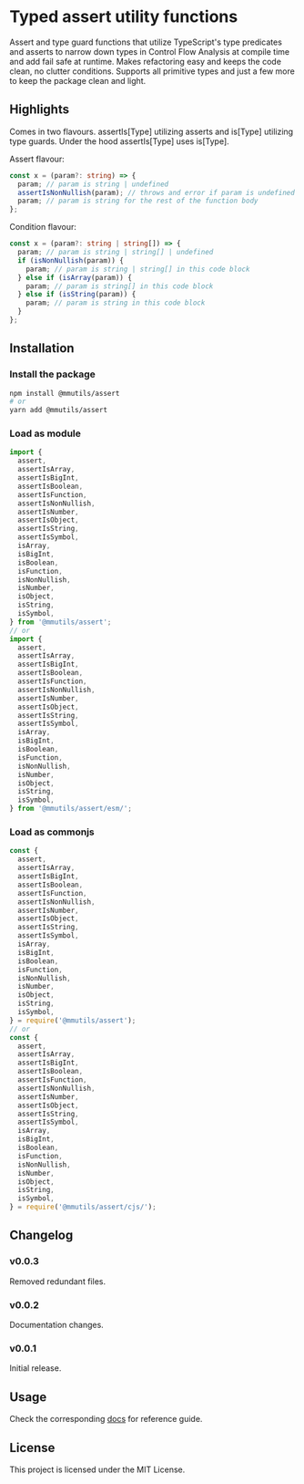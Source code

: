 # Typed assert utility functions

Assert and type guard functions that utilize TypeScript's type predicates and asserts to narrow down types in Control Flow Analysis at compile time and add fail safe at runtime. Makes refactoring easy and keeps the code clean, no clutter conditions. Supports all primitive types and just a few more to keep the package
clean and light.

## Highlights

Comes in two flavours. assertIs[Type] utilizing asserts and is[Type] utilizing type guards. Under the hood assertIs[Type] uses is[Type].

Assert flavour:

```typescript
const x = (param?: string) => {
  param; // param is string | undefined
  assertIsNonNullish(param); // throws and error if param is undefined or null
  param; // param is string for the rest of the function body
};
```

Condition flavour:

```typescript
const x = (param?: string | string[]) => {
  param; // param is string | string[] | undefined
  if (isNonNullish(param)) {
    param; // param is string | string[] in this code block
  } else if (isArray(param)) {
    param; // param is string[] in this code block
  } else if (isString(param)) {
    param; // param is string in this code block
  }
};
```

## Installation

### Install the package

```sh
npm install @mmutils/assert
# or
yarn add @mmutils/assert
```

### Load as module

```javascript
import {
  assert,
  assertIsArray,
  assertIsBigInt,
  assertIsBoolean,
  assertIsFunction,
  assertIsNonNullish,
  assertIsNumber,
  assertIsObject,
  assertIsString,
  assertIsSymbol,
  isArray,
  isBigInt,
  isBoolean,
  isFunction,
  isNonNullish,
  isNumber,
  isObject,
  isString,
  isSymbol,
} from '@mmutils/assert';
// or
import {
  assert,
  assertIsArray,
  assertIsBigInt,
  assertIsBoolean,
  assertIsFunction,
  assertIsNonNullish,
  assertIsNumber,
  assertIsObject,
  assertIsString,
  assertIsSymbol,
  isArray,
  isBigInt,
  isBoolean,
  isFunction,
  isNonNullish,
  isNumber,
  isObject,
  isString,
  isSymbol,
} from '@mmutils/assert/esm/';
```

### Load as commonjs

```javascript
const {
  assert,
  assertIsArray,
  assertIsBigInt,
  assertIsBoolean,
  assertIsFunction,
  assertIsNonNullish,
  assertIsNumber,
  assertIsObject,
  assertIsString,
  assertIsSymbol,
  isArray,
  isBigInt,
  isBoolean,
  isFunction,
  isNonNullish,
  isNumber,
  isObject,
  isString,
  isSymbol,
} = require('@mmutils/assert');
// or
const {
  assert,
  assertIsArray,
  assertIsBigInt,
  assertIsBoolean,
  assertIsFunction,
  assertIsNonNullish,
  assertIsNumber,
  assertIsObject,
  assertIsString,
  assertIsSymbol,
  isArray,
  isBigInt,
  isBoolean,
  isFunction,
  isNonNullish,
  isNumber,
  isObject,
  isString,
  isSymbol,
} = require('@mmutils/assert/cjs/');
```

## Changelog

### v0.0.3

Removed redundant files.

### v0.0.2

Documentation changes.

### v0.0.1

Initial release.

## Usage

Check the corresponding [docs](docs/modules.md) for reference guide.

## License

This project is licensed under the MIT License.

